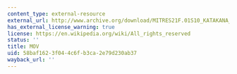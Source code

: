 ```yaml
---
content_type: external-resource
external_url: http://www.archive.org/download/MITRES21F.01S10_KATAKANA_EXERCISES/4b5.mov
has_external_license_warning: true
license: https://en.wikipedia.org/wiki/All_rights_reserved
status: ''
title: MOV
uid: 58baf162-3f04-4c6f-b3ca-2e79d230ab37
wayback_url: ''
---
```

